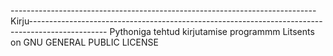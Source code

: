 ----------------------------------------------------------------------------Kirju-------------------------------------------------------------------------------------------------
Pythoniga tehtud kirjutamise programmm
Litsents on GNU GENERAL PUBLIC LICENSE
